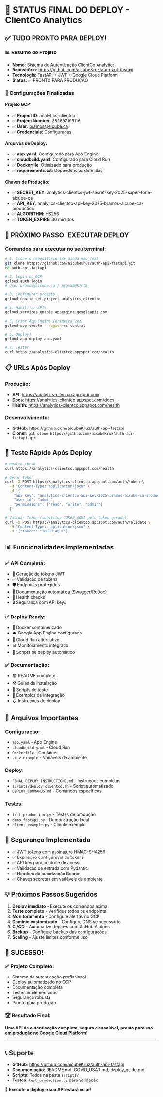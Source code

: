 # 🎯 STATUS FINAL DO DEPLOY - ClientCo Analytics

## ✅ TUDO PRONTO PARA DEPLOY!

### 📊 Resumo do Projeto
- **Nome**: Sistema de Autenticação ClientCo Analytics
- **Repositório**: https://github.com/aicubeKruz/auth-api-fastapi
- **Tecnologia**: FastAPI + JWT + Google Cloud Platform
- **Status**: ✅ PRONTO PARA PRODUÇÃO

### 🔧 Configurações Finalizadas

#### Projeto GCP:
- ✅ **Project ID**: analytics-clientco
- ✅ **Project Number**: 282897195116
- ✅ **User**: bramos@aicube.ca
- ✅ **Credenciais**: Configuradas

#### Arquivos de Deploy:
- ✅ **app.yaml**: Configurado para App Engine
- ✅ **cloudbuild.yaml**: Configurado para Cloud Run
- ✅ **Dockerfile**: Otimizado para produção
- ✅ **requirements.txt**: Dependências definidas

#### Chaves de Produção:
- ✅ **SECRET_KEY**: analytics-clientco-jwt-secret-key-2025-super-forte-aicube-ca
- ✅ **API_KEY**: analytics-clientco-api-key-2025-bramos-aicube-ca-production
- ✅ **ALGORITHM**: HS256
- ✅ **TOKEN_EXPIRE**: 30 minutos

## 🚀 PRÓXIMO PASSO: EXECUTAR DEPLOY

### Comandos para executar no seu terminal:

```bash
# 1. Clone o repositório (se ainda não fez)
git clone https://github.com/aicubeKruz/auth-api-fastapi.git
cd auth-api-fastapi

# 2. Login no GCP
gcloud auth login
# Use: bramos@aicube.ca / Aygx56@k7rt2

# 3. Configurar projeto
gcloud config set project analytics-clientco

# 4. Habilitar APIs
gcloud services enable appengine.googleapis.com

# 5. Criar App Engine (primeira vez)
gcloud app create --region=us-central

# 6. Deploy!
gcloud app deploy app.yaml

# 7. Testar
curl https://analytics-clientco.appspot.com/health
```

## 📋 URLs Após Deploy

### Produção:
- **API**: https://analytics-clientco.appspot.com
- **Docs**: https://analytics-clientco.appspot.com/docs
- **Health**: https://analytics-clientco.appspot.com/health

### Desenvolvimento:
- **GitHub**: https://github.com/aicubeKruz/auth-api-fastapi
- **Cloner**: `git clone https://github.com/aicubeKruz/auth-api-fastapi.git`

## 🧪 Teste Rápido Após Deploy

```bash
# Health Check
curl https://analytics-clientco.appspot.com/health

# Gerar Token
curl -X POST https://analytics-clientco.appspot.com/auth/token \
  -H "Content-Type: application/json" \
  -d '{
    "api_key": "analytics-clientco-api-key-2025-bramos-aicube-ca-production",
    "user_id": "admin",
    "permissions": ["read", "write", "admin"]
  }'

# Validar Token (substitua TOKEN_AQUI pelo token gerado)
curl -X POST https://analytics-clientco.appspot.com/auth/validate \
  -H "Content-Type: application/json" \
  -d '{"token": "TOKEN_AQUI"}'
```

## 📊 Funcionalidades Implementadas

### ✅ API Completa:
- 🔑 Geração de tokens JWT
- ✅ Validação de tokens
- 🛡️ Endpoints protegidos
- 📖 Documentação automática (Swagger/ReDoc)
- 🏥 Health checks
- 🔒 Segurança com API keys

### ✅ Deploy Ready:
- 🐳 Docker containerizado
- ☁️ Google App Engine configurado
- 🚀 Cloud Run alternativo
- 📊 Monitoramento integrado
- 🔧 Scripts de deploy automático

### ✅ Documentação:
- 📚 README completo
- 🛠️ Guias de instalação
- 🧪 Scripts de teste
- 🔗 Exemplos de integração
- 📋 Instruções de deploy

## 🎯 Arquivos Importantes

### Configuração:
- `app.yaml` - App Engine
- `cloudbuild.yaml` - Cloud Run
- `Dockerfile` - Container
- `.env.example` - Variáveis de ambiente

### Deploy:
- `FINAL_DEPLOY_INSTRUCTIONS.md` - Instruções completas
- `scripts/deploy_clientco.sh` - Script automatizado
- `DEPLOY_COMMANDS.md` - Comandos específicos

### Testes:
- `test_production.py` - Testes de produção
- `demo_fastapi.py` - Demonstração local
- `client_example.py` - Cliente exemplo

## 🔐 Segurança Implementada

- ✅ JWT tokens com assinatura HMAC-SHA256
- ✅ Expiração configurável de tokens
- ✅ API key para controle de acesso
- ✅ Validação de entrada com Pydantic
- ✅ Headers de autorização Bearer
- ✅ Chaves secretas em variáveis de ambiente

## 💡 Próximos Passos Sugeridos

1. **Deploy imediato** - Execute os comandos acima
2. **Teste completo** - Verifique todos os endpoints
3. **Monitoramento** - Configure alertas no GCP
4. **Domínio customizado** - Configure DNS se necessário
5. **CI/CD** - Automatize deploys com GitHub Actions
6. **Backup** - Configure backup das configurações
7. **Scaling** - Ajuste limites conforme uso

## 🎉 SUCESSO!

### ✅ Projeto Completo:
- Sistema de autenticação profissional
- Deploy automatizado no GCP
- Documentação completa
- Testes implementados
- Segurança robusta
- Pronto para produção

### 🏆 Resultado Final:
**Uma API de autenticação completa, segura e escalável, pronta para uso em produção no Google Cloud Platform!**

---

## 📞 Suporte

- **GitHub**: https://github.com/aicubeKruz/auth-api-fastapi
- **Documentação**: README.md, COMO_USAR.md, deploy_guide.md
- **Scripts**: Todos na pasta `scripts/`
- **Testes**: `test_production.py` para validação

**🚀 Execute o deploy e sua API estará no ar!**